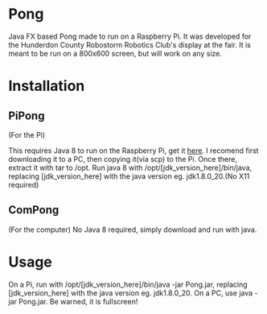 Pong
====

Java FX based Pong made to run on a Raspberry Pi. It was developed for the Hunderdon County Robostorm Robotics Club's display at the fair. It is meant to be run on a 800x600 screen, but will work on any size.

Installation
====

PiPong
----
(For the Pi)

This requires Java 8 to run on the Raspberry Pi, get it <a href="http://www.oracle.com/technetwork/java/embedded/downloads/javame/java-embedded-java-me-download-359231.html">here</a>. I recomend first downloading it to a PC, then copying it(via scp) to the Pi. Once there, extract it with tar to /opt. Run java 8 with /opt/[jdk_version_here]/bin/java, replacing [jdk_version_here] with the java version eg. jdk1.8.0_20.(No X11 required)


ComPong
----
(For the computer)
No Java 8 required, simply download and run with java.

Usage
====

On a Pi, run with /opt/[jdk_version_here]/bin/java -jar Pong.jar, replacing [jdk_version_here] with the java version eg. jdk1.8.0_20. On a PC, use java -jar Pong.jar. Be warned, it is fullscreen!
